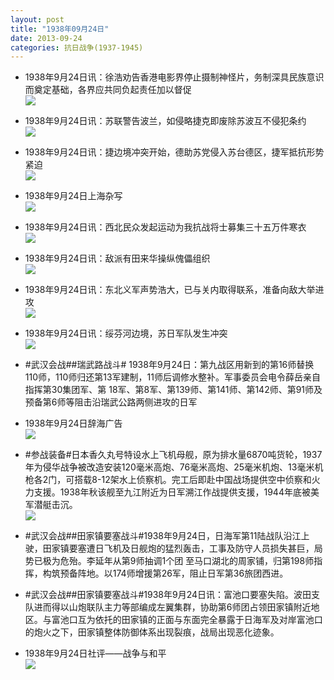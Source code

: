 ```yaml
---
layout: post
title: "1938年09月24日"
date: 2013-09-24
categories: 抗日战争(1937-1945)
---
```


<meta name="referrer" content="no-referrer" />

- 1938年9月24日讯：徐浩劝告香港电影界停止摄制神怪片，务制深具民族意识而奠定基础，各界应共同负起责任加以督促 <br/><img src="https://ww4.sinaimg.cn/large/aca367d8jw1e8xzpe9tr9j20go0nbgqg.jpg" />

- 1938年9月24日讯：苏联警告波兰，如侵略捷克即废除苏波互不侵犯条约 <br/><img src="https://ww1.sinaimg.cn/large/aca367d8jw1e8xxyyvy6aj20670jn3zn.jpg" />

- 1938年9月24日讯：捷边境冲突开始，德助苏党侵入苏台德区，捷军抵抗形势紧迫 <br/><img src="https://ww3.sinaimg.cn/large/aca367d8jw1e8xw8k4jdfj20ar131ae5.jpg" />

- 1938年9月24日上海杂写 <br/><img src="https://ww2.sinaimg.cn/large/aca367d8jw1e8xui5djp5j20f91217a9.jpg" />

- 1938年9月24日讯：西北民众发起运动为我抗战将士募集三十五万件寒衣 <br/><img src="https://ww1.sinaimg.cn/large/aca367d8jw1e8xr19bxzhj20b106dwf1.jpg" />

- 1938年9月24日讯：敌派有田来华操纵傀儡组织 <br/><img src="https://ww1.sinaimg.cn/large/aca367d8jw1e8xpasxag7j20760otmyn.jpg" />

- 1938年9月24日讯：东北义军声势浩大，已与关内取得联系，准备向敌大举进攻 <br/><img src="https://ww4.sinaimg.cn/large/aca367d8jw1e8xnkgp74rj20ar0i8wfp.jpg" />

- 1938年9月24日讯：绥芬河边境，苏日军队发生冲突 <br/><img src="https://ww1.sinaimg.cn/large/aca367d8jw1e8xid2tnh0j20530prq40.jpg" />

- #武汉会战##瑞武路战斗# 1938年9月24日：第九战区用新到的第16师替换 110师，110师归还第13军建制，11师后调修水整补。军事委员会电令薛岳亲自指挥第30集团军、第 18军、第8军、第139师、第141师、第142师、第91师及预备第6师等阻击沿瑞武公路两侧进攻的日军 

- 1938年9月24日辞海广告 <br/><img src="https://ww4.sinaimg.cn/large/aca367d8jw1e8xewd9fx0j20dl0jedht.jpg" />

- #参战装备#日本香久丸号特设水上飞机母舰，原为排水量6870吨货轮，1937年为侵华战争被改造安装120毫米高炮、76毫米高炮、25毫米机炮、13毫米机枪各2门，可搭载8-12架水上侦察机。完工后即赴中国战场提供空中侦察和火力支援。1938年秋该舰至九江附近为日军溯江作战提供支援，1944年底被美军潜艇击沉。 <br/><img src="https://ww3.sinaimg.cn/large/aca367d8jw1e8xcvbhh75j20c10edjrv.jpg" />

- #武汉会战##田家镇要塞战斗#1938年9月24日，日海军第11陆战队沿江上驶，田家镇要塞遭日飞机及日舰炮的猛烈轰击，工事及防守人员损失甚巨，局势已极为危殆。李延年从第9师抽调1个团 至马口湖北的周家铺，归第198师指挥，构筑预备阵地。以174师增援第26军，阻止日军第36旅团西进。 

- #武汉会战##田家镇要塞战斗#1938年9月24日讯：富池口要塞失陷。波田支队进而得以山炮联队主力等部编成左翼集群，协助第6师团占领田家镇附近地区。与富池口互为依托的田家镇的正面与东面完全暴露于日海军及对岸富池口的炮火之下，田家镇整体防御体系出现裂痕，战局出现恶化迹象。 

- 1938年9月24日社评——战争与和平 <br/><img src="https://ww3.sinaimg.cn/large/aca367d8jw1e8x7yhqwnxj20go0t30z9.jpg" />


